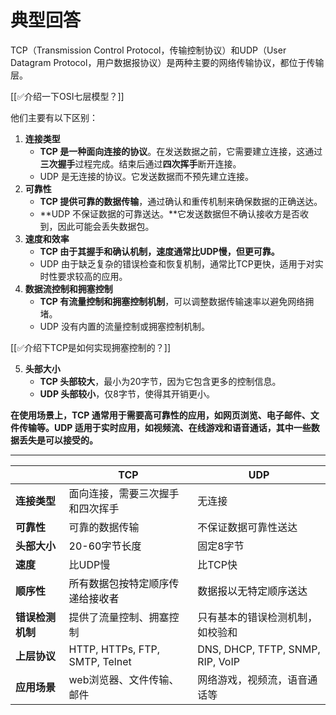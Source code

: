 # 典型回答


TCP（Transmission Control Protocol，传输控制协议）和UDP（User Datagram Protocol，用户数据报协议）是两种主要的网络传输协议，都位于传输层。



[[✅介绍一下OSI七层模型？]]



他们主要有以下区别：



1. **连接类型**
    - **TCP 是一种面向连接的协议**。在发送数据之前，它需要建立连接，这通过**三次握手**过程完成。结束后通过**四次挥手**断开连接。
    - UDP 是无连接的协议。它发送数据而不预先建立连接。
2. **可靠性**
    - **TCP 提供可靠的数据传输**，通过确认和重传机制来确保数据的正确送达。
    - **UDP 不保证数据的可靠送达。**它发送数据但不确认接收方是否收到，因此可能会丢失数据包。
3. **速度和效率**
    - **TCP 由于其握手和确认机制，速度通常比UDP慢，但更可靠。**
    - UDP 由于缺乏复杂的错误检查和恢复机制，通常比TCP更快，适用于对实时性要求较高的应用。
4. **数据流控制和拥塞控制**
    - **TCP 有流量控制和拥塞控制机制**，可以调整数据传输速率以避免网络拥堵。
    - UDP 没有内置的流量控制或拥塞控制机制。



[[✅介绍下TCP是如何实现拥塞控制的？]]



5. **头部大小**
    - **TCP 头部较大**，最小为20字节，因为它包含更多的控制信息。
    - **UDP 头部较小**，仅8字节，使得其开销更小。

  
 

**在使用场景上，TCP 通常用于需要高可靠性的应用，如网页浏览、电子邮件、文件传输等。UDP 适用于实时应用，如视频流、在线游戏和语音通话，其中一些数据丢失是可以接受的。**

****

| | **TCP** | **UDP** |
| --- | --- | --- |
| **连接类型** | 面向连接，需要三次握手和四次挥手 | 无连接 |
| **可靠性** | 可靠的数据传输 | 不保证数据可靠性送达 |
| **头部大小** | <font style="color:rgb(15, 15, 15);">20-60字节长度</font> | 固定8字节 |
| **速度** | 比UDP慢 | 比TCP快 |
| **顺序性** | <font style="color:rgb(15, 15, 15);">所有数据包按特定顺序传递给接收者</font> | <font style="color:rgb(15, 15, 15);">数据报以无特定顺序送达</font> |
| **错误检测机制** | 提供了流量控制、拥塞控制 | 只有基本的错误检测机制，如校验和 |
| **上层协议** | HTTP, HTTPs, FTP, SMTP,  Telnet | DNS, DHCP, TFTP, SNMP, RIP,  VoIP |
| **应用场景** | web浏览器、文件传输、邮件 | 网络游戏，视频流，语音通话等 |


